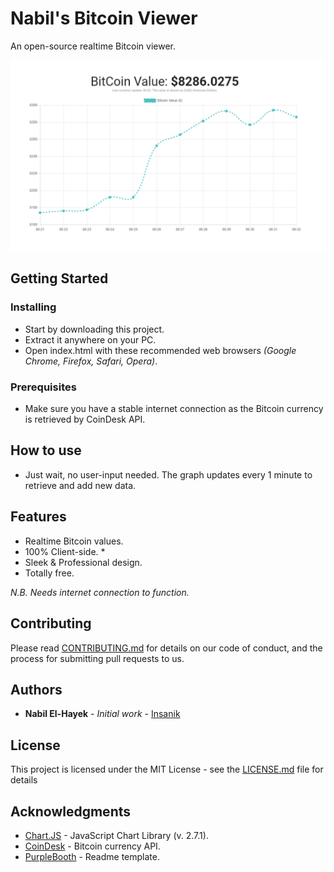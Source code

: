 # Nabil's Bitcoin Viewer
An open-source realtime Bitcoin viewer.

![Demonstration](images/demo.png)

## Getting Started

### Installing

- Start by downloading this project.
- Extract it anywhere on your PC.
- Open index.html with these recommended web browsers *(Google Chrome, Firefox, Safari, Opera)*.

### Prerequisites

- Make sure you have a stable internet connection as the Bitcoin currency is retrieved by CoinDesk API.

## How to use

- Just wait, no user-input needed. The graph updates every 1 minute to retrieve and add new data.

## Features

- Realtime Bitcoin values.
- 100% Client-side. *
- Sleek & Professional design.
- Totally free.

*N.B. Needs internet connection to function.*

## Contributing

Please read [CONTRIBUTING.md](CONTRIBUTING.md) for details on our code of conduct, and the process for submitting pull requests to us.

## Authors

* **Nabil El-Hayek** - *Initial work* - [Insanik](https://github.com/Insanik)

## License

This project is licensed under the MIT License - see the [LICENSE.md](LICENSE.md) file for details

## Acknowledgments

- [Chart.JS](chartjs.org) - JavaScript Chart Library (v. 2.7.1).
- [CoinDesk](chartjs.org) - Bitcoin currency API.
- [PurpleBooth](https://gist.github.com/PurpleBooth) - Readme template.

